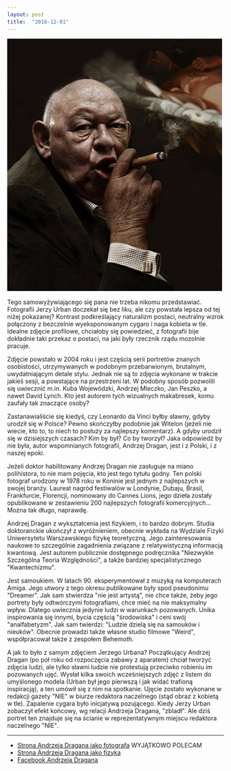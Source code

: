 ```yaml
---
layout: post
title:  "2016-12-01"
---
```


![](/assets/2016-12-01.jpg)

Tego samowyżywiającego się pana nie trzeba nikomu przedstawiać. Fotografii Jerzy Urban doczekał się bez liku, ale czy powstała lepsza od tej niżej pokazanej? Kontrast podkreślający naturalizm postaci, neutralny wzrok połączony z bezczelnie wyeksponowanym cygaro i naga kobieta w tle. Idealne zdjęcie profilowe, chciałoby się powiedzieć, z fotografii bije dokładnie taki przekaz o postaci, na jaki były rzecznik rządu mozolnie pracuje.

Zdjęcie powstało w 2004 roku i jest częścią serii portretów znanych osobistości, utrzymywanych w podobnym przebarwionym, brutalnym, uwydatniającym detale stylu. Jednak nie są to zdjęcia wykonane w trakcie jakieś sesji, a powstające na przestrzeni lat. W podobny sposób pozwolili się uwiecznić m.in. Kuba Wojewódzki, Andrzej Mleczko, Jan Peszko, a nawet David Lynch. Kto jest autorem tych wizualnych makabresek, komu zaufały tak znaczące osoby?

Zastanawialiście się kiedyś, czy Leonardo da Vinci byłby sławny, gdyby urodził się w Polsce? Pewno skończyłby podobnie jak Witelon (jeżeli nie wiecie, kto to, to niech to posłuży za najlepszy komentarz). A gdyby urodził się w dzisiejszych czasach? Kim by był? Co by tworzył? Jaka odpowiedź by nie była, autor wspomnianych fotografii, Andrzej Dragan, jest i z Polski, i z naszej epoki.

Jeżeli doktor habilitowany Andrzej Dragan nie zasługuje na miano polihistora, to nie mam pojęcia, kto jest tego tytułu godny. Ten polski fotograf urodzony w 1978 roku w Koninie jest jednym z najlepszych w swojej branży. Laureat nagród festiwalów w Londynie, Dubaju, Brasil, Frankfurcie, Florencji, nominowany do Cannes Lions, jego dzieła zostały opublikowane w zestawieniu 200 najlepszych fotografii komercyjnych... Można tak długo, naprawdę.

Andrzej Dragan z wykształcenia jest fizykiem, i to bardzo dobrym. Studia doktoranckie ukończył z wyróżnieniem, obecnie wykłada na Wydziale Fizyki Uniwersytetu Warszawskiego fizykę teoretyczną. Jego zainteresowania naukowe to szczególnie zagadnienia związane z relatywistyczną informacją kwantową. Jest autorem publicznie dostępnego podręcznika "Niezwykle Szczególna Teoria Względności", a także bardziej specjalistycznego "Kwantechizmu".

Jest samoukiem. W latach 90. eksperymentował z muzyką na komputerach Amiga. Jego utwory z tego okresu publikowane były spod pseudonimu "Dreamer". Jak sam stwierdza "nie jest artystą", nie chce także, żeby jego portrety były odtwórczymi fotografiami, chce mieć na nie maksymalny wpływ. Dlatego uwiecznia jedynie ludzi w warunkach pozowanych. Unika inspirowania się innymi, bycia częścią "środowiska" i ceni swój "analfabetyzm". Jak sam twierdzi: "Ludzie dzielą się na samouków i nieuków". Obecnie prowadzi także własne studio filmowe "Weird", współpracował także z zespołem Behemoth.

A jak to było z samym zdjęciem Jerzego Urbana? Początkujący Andrzej Dragan (po pół roku od rozpoczęcia zabawy z aparatem) chciał tworzyć zdjęcia ludzi, ale tylko sławni ludzie nie protestują przeciwko robieniu im pozowanych ujęć. Wysłał kilka swoich wcześniejszych zdjęć z listem do umyślonego modela (Urban był jego pierwszą i jak widać trafioną inspiracją), a ten umówił się z nim na spotkanie. Ujęcie zostało wykonane w redakcji gazety "NIE" w biurze redaktora naczelnego (stąd obraz z kobietą w tle). Zapalenie cygara było inicjatywą pozującego. Kiedy Jerzy Urban zobaczył efekt końcowy, wg relacji Andrzeja Dragana, "zbladł". Ale dziś portret ten znajduje się na ścianie w reprezentatywnym miejscu redaktora naczelnego "NIE".

-------
* [Strona Andrzeja Dragana jako fotografa](http://andrzejdragan.com/) WYJĄTKOWO POLECAM
* [Strona Andrzeja Dragana jako fizyka](http://www.fuw.edu.pl/~dragan/)
* [Facebook Andrzeja Dragana](https://web.facebook.com/andrzejdragan/)
